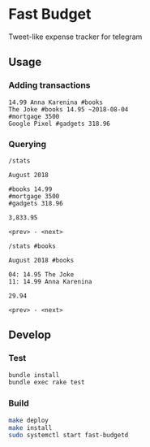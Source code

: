 # Fast Budget
Tweet-like expense tracker for telegram

## Usage

### Adding transactions
```
14.99 Anna Karenina #books
The Joke #books 14.95 ~2018-08-04
#mortgage 3500
Google Pixel #gadgets 318.96
```

### Querying
```
/stats
```

```
August 2018

#books 14.99
#mortgage 3500
#gadgets 318.96

3,833.95

<prev> - <next>
```

```
/stats #books
```

```
August 2018 #books

04: 14.95 The Joke
11: 14.99 Anna Karenina

29.94

<prev> - <next>
```

## Develop

### Test
```bash
bundle install
bundle exec rake test
```

### Build
```bash
make deploy
make install
sudo systemctl start fast-budgetd
```
